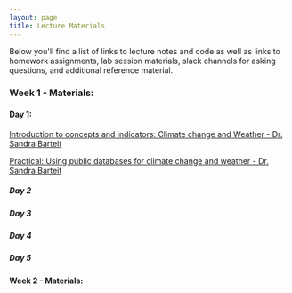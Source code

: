 ```yaml
---
layout: page
title: Lecture Materials
---
```


Below you'll find a list of links to lecture notes and code as well as links to homework assignments, lab session materials, slack channels for asking questions, and additional reference material. 




<h3> Week 1 - Materials:</h3>
<h4> Day 1:</h4>
<a href="https://tropmed29-hyg.urz.uni-heidelberg.de/d/14d19744cfdc4c5eb4f8/files/?p=%2FClimate%20Change%20and%20Weather%20-%20Intro.pptx" download> Introduction to concepts and indicators: Climate change and Weather - Dr. Sandra Barteit</a> <br>

<a href="https://ccfscourseukzn.github.io/PDFLectures/Evaluation Criteria for Climate Change and Weather Databases.docx" download> Practical: Using public databases for climate change and weather - Dr. Sandra Barteit</a> <br>


##### Day 2

##### Day 3

##### Day 4

##### Day 5

#### Week 2 - Materials:





